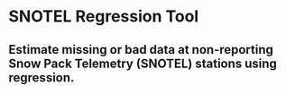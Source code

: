 # SNOTEL Regression Tool
## Estimate missing or bad data at non-reporting Snow Pack Telemetry (SNOTEL) stations using regression.
